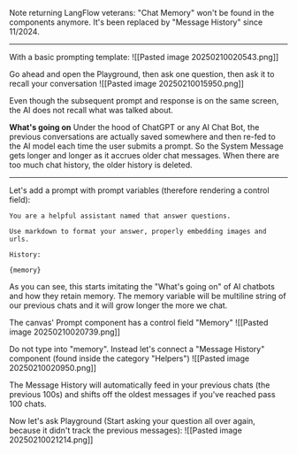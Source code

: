 Note returning LangFlow veterans:
"Chat Memory" won't be found in the components anymore. It's been replaced by "Message History" since 11/2024.

---



With a basic prompting template:
![[Pasted image 20250210020543.png]]

Go ahead and open the Playground, then ask one question, then ask it to recall your conversation
![[Pasted image 20250210015950.png]]

Even though the subsequent prompt and response is on the same screen, the AI does not recall what was talked about.

**What's going on**
	Under the hood of ChatGPT or any AI Chat Bot, the previous conversations are actually saved somewhere and then re-fed to the AI model each time the user submits a prompt. So the System Message gets longer and longer as it accrues older chat messages. When there are too much chat history, the older history is deleted.

---

Let's add a prompt with prompt variables (therefore rendering a control field):
```
You are a helpful assistant named that answer questions.

Use markdown to format your answer, properly embedding images and urls.

History: 

{memory}
```

As you can see, this starts imitating the "What's going on" of AI chatbots and how they retain memory. The memory variable will be multiline string of our previous chats and it will grow longer the more we chat.

The canvas' Prompt component has a control field "Memory"
![[Pasted image 20250210020739.png]]

Do not type into "memory". Instead let's connect a "Message History" component (found inside the category "Helpers")
![[Pasted image 20250210020950.png]]

The Message History will automatically feed in your previous chats (the previous 100s) and shifts off the oldest messages if you've reached pass 100 chats.

Now let's ask Playground (Start asking your question all over again, because it didn't track the previous messages):
![[Pasted image 20250210021214.png]]
